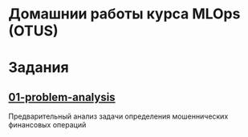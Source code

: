 # Домашнии работы курса MLOps (OTUS)

# Задания

## [01-problem-analysis](01-problem-analysis)
Предварительный анализ задачи определения мошеннических финансовых операций
